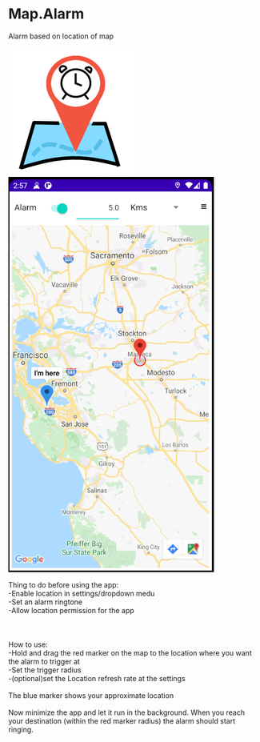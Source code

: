 # Map.Alarm
Alarm based on location of map<br />

![Alt text](MapAlarm_icon.png?raw=true "Icon")<br />
![Alt text](Screenshot_1.png?raw=true "Screenshot 2")<br />

Thing to do before using the app:<br />
-Enable location in settings/dropdown medu<br />
-Set an alarm ringtone<br />
-Allow location permission for the app<br />
<br />
<br />
<br />
How to use:<br />
-Hold and drag the red marker on the map to the location where you want the alarm to trigger at<br />
-Set the  trigger radius<br />
-(optional)set the Location refresh rate at the settings<br />
<br />
The blue marker shows your approximate location<br />
<br />
Now minimize the app and let it run in the background. When you reach your destination (within the red marker radius) the alarm should start ringing.<br />
